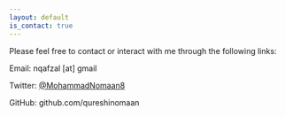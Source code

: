 ```yaml
---
layout: default
is_contact: true
---
```

Please feel free to contact or interact with me through the following links:

Email: nqafzal [at] gmail

Twitter: [@MohammadNomaan8](https://twitter.com/MohammadNomaan8)

GitHub: github.com/qureshinomaan
